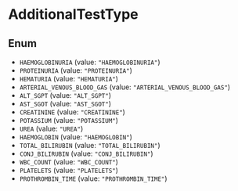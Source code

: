 # AdditionalTestType

## Enum

* `HAEMOGLOBINURIA` (value: `"HAEMOGLOBINURIA"`)
* `PROTEINURIA` (value: `"PROTEINURIA"`)
* `HEMATURIA` (value: `"HEMATURIA"`)
* `ARTERIAL_VENOUS_BLOOD_GAS` (value: `"ARTERIAL_VENOUS_BLOOD_GAS"`)
* `ALT_SGPT` (value: `"ALT_SGPT"`)
* `AST_SGOT` (value: `"AST_SGOT"`)
* `CREATININE` (value: `"CREATININE"`)
* `POTASSIUM` (value: `"POTASSIUM"`)
* `UREA` (value: `"UREA"`)
* `HAEMOGLOBIN` (value: `"HAEMOGLOBIN"`)
* `TOTAL_BILIRUBIN` (value: `"TOTAL_BILIRUBIN"`)
* `CONJ_BILIRUBIN` (value: `"CONJ_BILIRUBIN"`)
* `WBC_COUNT` (value: `"WBC_COUNT"`)
* `PLATELETS` (value: `"PLATELETS"`)
* `PROTHROMBIN_TIME` (value: `"PROTHROMBIN_TIME"`)
